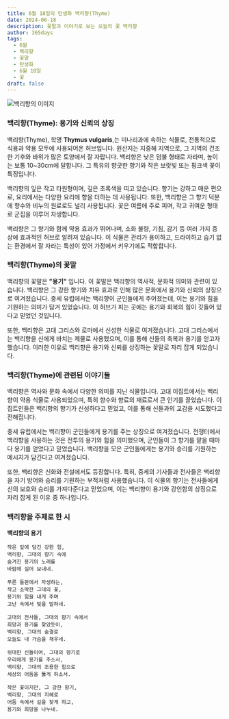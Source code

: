 ```yaml
---
title: 6월 18일의 탄생화 백리향(Thyme)
date: 2024-06-18
description: 꽃말과 이야기로 보는 오늘의 꽃 백리향
author: 365days
tags:
  - 6월
  - 백리향
  - 꽃말
  - 탄생화
  - 6월 18일
  - 꽃
draft: false
---
```


![백리향의 이미지](https://cdn.pixabay.com/photo/2020/05/07/12/57/thyme-5141399_640.jpg#center)


### 백리향(Thyme): 용기와 신뢰의 상징

백리향(Thyme), 학명 **Thymus vulgaris**,는 미나리과에 속하는 식물로, 전통적으로 식용과 약용 모두에 사용되어온 허브입니다. 원산지는 지중해 지역으로, 그 지역의 건조한 기후와 바위가 많은 토양에서 잘 자랍니다. 백리향은 낮은 덤불 형태로 자라며, 높이는 보통 10~30cm에 달합니다. 그 특유의 향긋한 향기와 작은 보랏빛 또는 핑크색 꽃이 특징입니다.

백리향의 잎은 작고 타원형이며, 깊은 초록색을 띠고 있습니다. 향기는 강하고 매운 편으로, 요리에서는 다양한 요리에 향을 더하는 데 사용됩니다. 또한, 백리향은 그 향기 덕분에 향수와 비누의 원료로도 널리 사용됩니다. 꽃은 여름에 주로 피며, 작고 귀여운 형태로 군집을 이루어 자생합니다.

백리향은 그 향기와 함께 약용 효과가 뛰어나며, 소화 불량, 기침, 감기 등 여러 가지 증상에 효과적인 허브로 알려져 있습니다. 이 식물은 관리가 용이하고, 드라이하고 습기 없는 환경에서 잘 자라는 특성이 있어 가정에서 키우기에도 적합합니다.

### 백리향(Thyme)의 꽃말

백리향의 꽃말은 **"용기"** 입니다. 이 꽃말은 백리향의 역사적, 문화적 의미와 관련이 있습니다. 백리향은 그 강한 향기와 치유 효과로 인해 많은 문화에서 용기와 신뢰의 상징으로 여겨졌습니다. 중세 유럽에서는 백리향이 군인들에게 주어졌는데, 이는 용기와 힘을 기원하는 의미가 담겨 있었습니다. 이 허브가 피는 곳에는 용기와 회복의 힘이 깃들어 있다고 믿었던 것입니다.

또한, 백리향은 고대 그리스와 로마에서 신성한 식물로 여겨졌습니다. 고대 그리스에서는 백리향을 신에게 바치는 제물로 사용했으며, 이를 통해 신들의 축복과 용기를 얻고자 했습니다. 이러한 이유로 백리향은 용기와 신뢰를 상징하는 꽃말로 자리 잡게 되었습니다.

### 백리향(Thyme)에 관련된 이야기들

백리향은 역사와 문화 속에서 다양한 의미를 지닌 식물입니다. 고대 이집트에서는 백리향이 약용 식물로 사용되었으며, 특히 향수와 향료의 재료로서 큰 인기를 끌었습니다. 이집트인들은 백리향의 향기가 신성하다고 믿었고, 이를 통해 신들과의 교감을 시도했다고 전해집니다.

중세 유럽에서는 백리향이 군인들에게 용기를 주는 상징으로 여겨졌습니다. 전쟁터에서 백리향을 사용하는 것은 전투의 용기와 힘을 의미했으며, 군인들이 그 향기를 맡을 때마다 용기를 얻었다고 믿었습니다. 백리향을 모은 군인들에게는 용기와 승리를 기원하는 메시지가 담긴다고 여겨졌습니다.

또한, 백리향은 신화와 전설에서도 등장합니다. 특히, 중세의 기사들과 전사들은 백리향을 자기 방어와 승리를 기원하는 부적처럼 사용했습니다. 이 식물의 향기는 전사들에게 신의 보호와 승리를 가져다준다고 믿었으며, 이는 백리향이 용기와 강인함의 상징으로 자리 잡게 된 이유 중 하나입니다.

### 백리향을 주제로 한 시

**백리향의 용기**

```
작은 잎에 담긴 강한 힘,  
백리향, 그대의 향기 속에  
숨겨진 용기의 노래를  
바람에 실어 보내네.

푸른 들판에서 자생하는,  
작고 소박한 그대의 꽃,  
용기와 힘을 내게 주며  
고난 속에서 빛을 발하네.

고대의 전사들, 그대의 향기 속에서  
희망과 용기를 찾았듯이,  
백리향, 그대의 숨결로  
오늘도 내 가슴을 채우네.

위대한 신들이여, 그대의 향기로  
우리에게 용기를 주소서,  
백리향, 그대의 조용한 힘으로  
세상의 어둠을 뚫게 하소서.

작은 꽃이지만, 그 강한 향기,  
백리향, 그대의 지혜로  
어둠 속에서 길을 찾게 하고,  
용기와 희망을 나누네.
```


